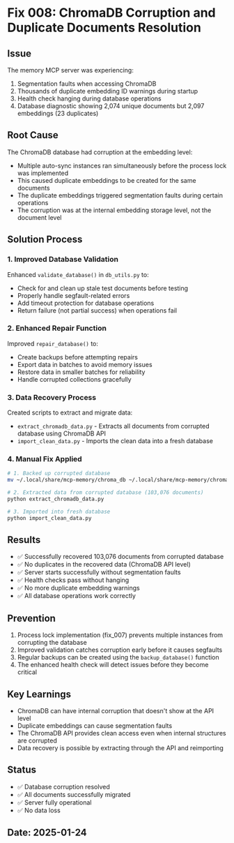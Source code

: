# Fix 008: ChromaDB Corruption and Duplicate Documents Resolution

## Issue
The memory MCP server was experiencing:
1. Segmentation faults when accessing ChromaDB
2. Thousands of duplicate embedding ID warnings during startup
3. Health check hanging during database operations
4. Database diagnostic showing 2,074 unique documents but 2,097 embeddings (23 duplicates)

## Root Cause
The ChromaDB database had corruption at the embedding level:
- Multiple auto-sync instances ran simultaneously before the process lock was implemented
- This caused duplicate embeddings to be created for the same documents
- The duplicate embeddings triggered segmentation faults during certain operations
- The corruption was at the internal embedding storage level, not the document level

## Solution Process

### 1. Improved Database Validation
Enhanced `validate_database()` in `db_utils.py` to:
- Check for and clean up stale test documents before testing
- Properly handle segfault-related errors
- Add timeout protection for database operations
- Return failure (not partial success) when operations fail

### 2. Enhanced Repair Function
Improved `repair_database()` to:
- Create backups before attempting repairs
- Export data in batches to avoid memory issues
- Restore data in smaller batches for reliability
- Handle corrupted collections gracefully

### 3. Data Recovery Process
Created scripts to extract and migrate data:
- `extract_chromadb_data.py` - Extracts all documents from corrupted database using ChromaDB API
- `import_clean_data.py` - Imports the clean data into a fresh database

### 4. Manual Fix Applied
```bash
# 1. Backed up corrupted database
mv ~/.local/share/mcp-memory/chroma_db ~/.local/share/mcp-memory/chroma_db_corrupted_$(date +%Y%m%d_%H%M%S)

# 2. Extracted data from corrupted database (103,076 documents)
python extract_chromadb_data.py

# 3. Imported into fresh database
python import_clean_data.py
```

## Results
- ✅ Successfully recovered 103,076 documents from corrupted database
- ✅ No duplicates in the recovered data (ChromaDB API level)
- ✅ Server starts successfully without segmentation faults
- ✅ Health checks pass without hanging
- ✅ No more duplicate embedding warnings
- ✅ All database operations work correctly

## Prevention
1. Process lock implementation (fix_007) prevents multiple instances from corrupting the database
2. Improved validation catches corruption early before it causes segfaults
3. Regular backups can be created using the `backup_database()` function
4. The enhanced health check will detect issues before they become critical

## Key Learnings
- ChromaDB can have internal corruption that doesn't show at the API level
- Duplicate embeddings can cause segmentation faults
- The ChromaDB API provides clean access even when internal structures are corrupted
- Data recovery is possible by extracting through the API and reimporting

## Status
- ✅ Database corruption resolved
- ✅ All documents successfully migrated
- ✅ Server fully operational
- ✅ No data loss

## Date: 2025-01-24